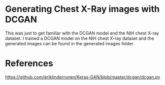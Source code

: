 # Generating Chest X-Ray images with DCGAN
This was just to get familiar with the DCGAN model and the NIH chest X-ray dataset. I trained a DCGAN model on the NIH chest X-ray dataset and the generated images can be found in the generated images folder. 

# References
https://github.com/eriklindernoren/Keras-GAN/blob/master/dcgan/dcgan.py

